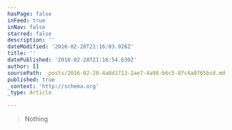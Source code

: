 ```yaml
---
hasPage: false
inFeed: true
inNav: false
starred: false
description: ''
dateModified: '2016-02-28T21:16:03.926Z'
title: ''
datePublished: '2016-02-28T21:16:54.630Z'
author: []
sourcePath: _posts/2016-02-28-4a8d1713-2ae7-4a98-b6c5-8fc4a0765bcd.md
published: true
_context: 'http://schema.org'
_type: Article

---
```

> Nothing